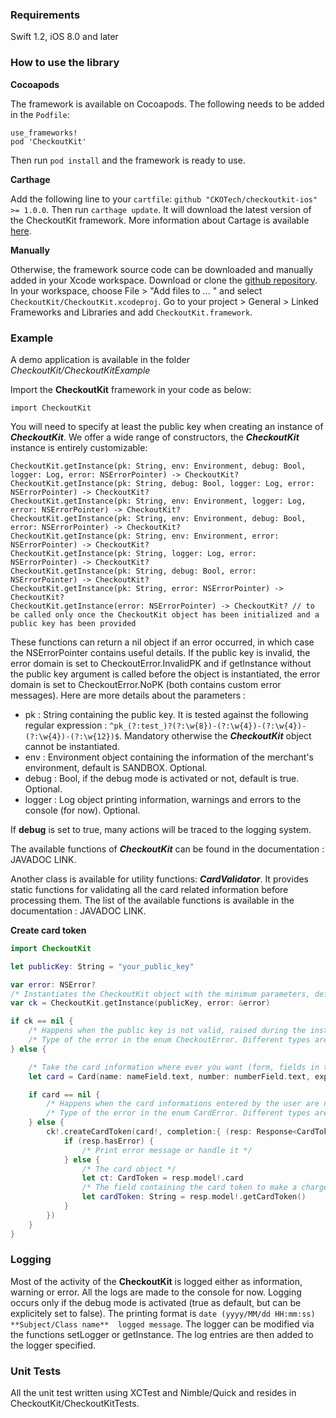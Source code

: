 ### Requirements

Swift 1.2, iOS 8.0 and later

### How to use the library

__Cocoapods__

The framework is available on Cocoapods. The following needs to be added in the ```Podfile```:
```
use_frameworks!
pod 'CheckoutKit'
```

Then run ```pod install``` and the framework is ready to use.

__Carthage__

Add the following line to your ```cartfile```: ```github "CKOTech/checkoutkit-ios" >= 1.0.0```.
Then run ```carthage update```. It will download the latest version of the CheckoutKit framework. More information about Cartage is available [here](https://github.com/Carthage/Carthage).

__Manually__

Otherwise, the framework source code can be downloaded and manually added in your Xcode workspace.
Download or clone the [github repository](https://github.com/CKOTech/checkoutkit-ios). In your workspace, choose File > "Add files to ... " and select ```CheckoutKit/CheckoutKit.xcodeproj```.
Go to your project > General > Linked Frameworks and Libraries and add ```CheckoutKit.framework```.

### Example

A demo application is available in the folder *CheckoutKit/CheckoutKitExample*

Import the **CheckoutKit** framework in your code as below:
```
import CheckoutKit
```

You will need to specify at least the public key when creating an instance of ***CheckoutKit***. We offer a wide range of constructors, the ***CheckoutKit*** instance is entirely customizable:

```
CheckoutKit.getInstance(pk: String, env: Environment, debug: Bool, logger: Log, error: NSErrorPointer) -> CheckoutKit?
CheckoutKit.getInstance(pk: String, debug: Bool, logger: Log, error: NSErrorPointer) -> CheckoutKit?
CheckoutKit.getInstance(pk: String, env: Environment, logger: Log, error: NSErrorPointer) -> CheckoutKit?
CheckoutKit.getInstance(pk: String, env: Environment, debug: Bool, error: NSErrorPointer) -> CheckoutKit?
CheckoutKit.getInstance(pk: String, env: Environment, error: NSErrorPointer) -> CheckoutKit?
CheckoutKit.getInstance(pk: String, logger: Log, error: NSErrorPointer) -> CheckoutKit?
CheckoutKit.getInstance(pk: String, debug: Bool, error: NSErrorPointer) -> CheckoutKit?
CheckoutKit.getInstance(pk: String, error: NSErrorPointer) -> CheckoutKit?
CheckoutKit.getInstance(error: NSErrorPointer) -> CheckoutKit? // to be called only once the CheckoutKit object has been initialized and a public key has been provided

```

These functions can return a nil object if an error occurred, in which case the NSErrorPointer contains useful details. If the public key is invalid, the error domain is set to CheckoutError.InvalidPK and if getInstance without the public key argument is called before the object is instantiated, the error domain is set to CheckoutError.NoPK (both contains custom error messages).
Here are more details about the parameters :
- pk : String containing the public key. It is tested against the following regular expression : ```^pk_(?:test_)?(?:\w{8})-(?:\w{4})-(?:\w{4})-(?:\w{4})-(?:\w{12})$```. Mandatory otherwise the ***CheckoutKit*** object cannot be instantiated.
- env : Environment object containing the information of the merchant's environment, default is SANDBOX. Optional.
- debug : Bool, if the debug mode is activated or not, default is true. Optional.
- logger : Log object printing information, warnings and errors to the console (for now). Optional.

If **debug** is set to true, many actions will be traced to the logging system.

The available functions of ***CheckoutKit*** can be found in the documentation : JAVADOC LINK.

Another class is available for utility functions: ***CardValidator***. It provides static functions for validating all the card related information before processing them. The list of the available functions is available in the documentation : JAVADOC LINK.


**Create card token**

```swift
import CheckoutKit

let publicKey: String = "your_public_key"

var error: NSError?
/* Instantiates the CheckoutKit object with the minimum parameters, default configuration for the other ones */
var ck = CheckoutKit.getInstance(publicKey, error: &error)

if ck == nil {
    /* Happens when the public key is not valid, raised during the instanciation of the CheckoutKit object */
    /* Type of the error in the enum CheckoutError. Different types are NoPK (if getInstance is called with no parameters and no public key has been provided before) and InvalidPK (if the public key is invalid) */
} else {

	/* Take the card information where ever you want (form, fields in the application page...) */
    let card = Card(name: nameField.text, number: numberField.text, expYear: yearField.text, expMonth: monthField.text, cvv: cvvField.text, billingDetails: nil, error: &error)

    if card == nil {
        /* Happens when the card informations entered by the user are not correct */
		/* Type of the error in the enum CardError. Different types are InvalidCVV (if the CVV does not have the correct format), InvalidExpiryDate (if the card is expired), InvalidNumber (if the card's number is wrong). */
    } else {
        ck!.createCardToken(card!, completion:{ (resp: Response<CardTokenResponse>) -> Void in
            if (resp.hasError) {
                /* Print error message or handle it */
            } else {
                /* The card object */
                let ct: CardToken = resp.model!.card
                /* The field containing the card token to make a charge */
                let cardToken: String = resp.model!.getCardToken()
            }
        })
    }
}
```

### Logging

Most of the activity of the **CheckoutKit** is logged either as information, warning or error. All the logs are made to the console for now. Logging occurs only if the debug mode is activated (true as default, but can be explicitely set to false). The printing format is ```date (yyyy/MM/dd HH:mm:ss)  **Subject/Class name**  logged message```. The logger can be modified via the functions setLogger or getInstance. The log entries are then added to the logger specified.

### Unit Tests

All the unit test written using XCTest and Nimble/Quick and resides in CheckoutKit/CheckoutKitTests.
